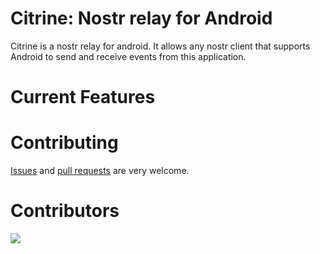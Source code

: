 # Citrine: Nostr relay for Android

Citrine is a nostr relay for android. It allows any nostr client that supports Android to send and receive events from this application.

# Current Features

# Contributing

[Issues](https://github.com/greenart7c3/Citrine/issues) and [pull requests](https://github.com/greenart7c3/Citrine/pulls) are very welcome.

# Contributors

<a align="center" href="https://github.com/greenart7c3/Citrine/graphs/contributors">
  <img src="https://contrib.rocks/image?repo=greenart7c3/Citrine" />
</a>
